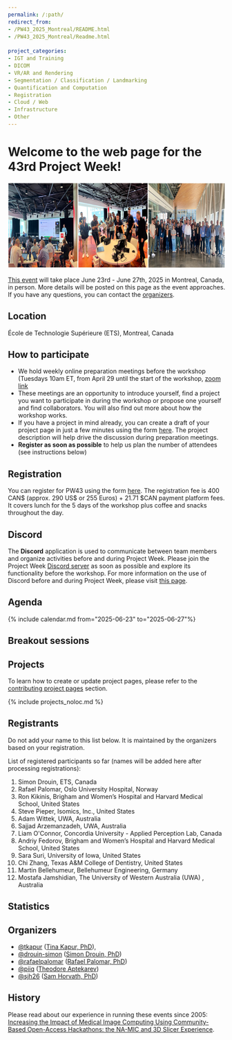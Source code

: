 ```yaml
---
permalink: /:path/
redirect_from:
- /PW43_2025_Montreal/README.html
- /PW43_2025_Montreal/Readme.html

project_categories:
- IGT and Training
- DICOM
- VR/AR and Rendering
- Segmentation / Classification / Landmarking
- Quantification and Computation
- Registration
- Cloud / Web
- Infrastructure
- Other
---
```


# Welcome to the web page for the 43rd Project Week!
<img src="images/pw39-event-photos.jpg" height="200">

[This event](https://projectweek.na-mic.org/PW43_2025_Montreal/README.html) will take place June 23rd - June 27th, 2025 in Montreal, Canada, in person. More details will be posted on this page as the event approaches. If you have any questions, you can contact the [organizers](#organizers).

## Location

École de Technologie Supérieure (ETS), Montreal, Canada

## How to participate

* We hold weekly online preparation meetings before the workshop (Tuesdays 10am ET, from April 29 until the start of the workshop, [zoom link](https://etsmtl.zoom.us/j/82098172682?pwd=OHXPL5SlaLt817CzeBu8C1Pu21PvqW.1) 
* These meetings are an opportunity to introduce yourself, find a project you want to participate in during the workshop or propose one yourself and find collaborators. You will also find out more about how the workshop works. 
* If you have a project in mind already, you can create a draft of your project page in just a few minutes using the form [here](https://github.com/NA-MIC/ProjectWeek/issues/new?assignees=sjh26&labels=project%2Cevent%3APW43_2025_Montreal&projects=&template=project.yml&title=Project%3A+). The project description will help drive the discussion during preparation meetings.
* **Register as soon as possible** to help us plan the number of attendees (see instructions below)

## Registration
You can register for PW43 using the form [here](https://thepointofsale.com/tickets/namic-project-week-43). The registration fee is 400 CAN$ (approx. 290 US$ or 255 Euros) + 21.71 $CAN payment platform fees. It covers lunch for the 5 days of the workshop plus coffee and snacks throughout the day. 

## Discord
The **Discord** application is used to communicate between team members and organize activities before and during Project Week. Please join the Project Week [Discord server](https://discord.gg/AkxzKvqMBp) as soon as possible and explore its functionality before the workshop. For more information on the use of Discord before and during Project Week, please visit [this page](../common/Discord.md).

##  Agenda

{% include calendar.md from="2025-06-23" to="2025-06-27"%}

## Breakout sessions


## Projects

To learn how to create or update project pages, please refer to the [contributing project pages](ContributingProjectPages.md) section.

{% include projects_noloc.md %}

## Registrants

Do not add your name to this list below. It is maintained by the organizers based on your registration.

List of registered participants so far (names will be added here after processing registrations):

<!-- Participants list is updated programmatically, please don't remove the comments -->
<!-- Participants list start -->
1. Simon Drouin, ETS, Canada
1. Rafael Palomar, Oslo University Hospital, Norway
1. Ron Kikinis, Brigham and Women’s Hospital and Harvard Medical School, United States
1. Steve Pieper, Isomics, Inc., United States
1. Adam Wittek, UWA, Australia
1. Sajjad Arzemanzadeh, UWA, Australia
1. Liam O'Connor, Concordia University - Applied Perception Lab, Canada
1. Andriy Fedorov, Brigham and Women’s Hospital and Harvard Medical School, United States
1. Sara Suri, University of Iowa, United States
1. Chi Zhang, Texas A&M College of Dentistry, United States
1. Martin Bellehumeur, Bellehumeur Engineering, Germany
1. Mostafa Jamshidian, The University of Western Australia (UWA) , Australia
<!-- Participants list end -->

## Statistics

<!-- <img alt="Participation statistics" src="statistics.svg" width="768"/> -->

## Organizers

* [@tkapur](https://github.com/tkapur) ([Tina Kapur, PhD](http://www.spl.harvard.edu/pages/People/tkapur)),
* [@drouin-simon](https://github.com/drouin-simon) ([Simon Drouin, PhD](https://drouin-simon.github.io/ETS-web//))
* [@rafaelpalomar](https://github.com/rafaelpalomar) ([Rafael Palomar, PhD](https://www.ntnu.edu/employees/rafaelp))
* [@piiq](https://github.com/piiq) ([Theodore Aptekarev](https://discourse.slicer.org/u/pll_llq))
* [@sjh26](https://github.com/sjh26) ([Sam Horvath, PhD](https://www.kitware.com/samantha-horvath/))

## History
Please read about our experience in running these events since 2005: [Increasing the Impact of Medical Image Computing Using
Community-Based Open-Access Hackathons: the NA-MIC and 3D Slicer Experience](http://perk.cs.queensu.ca/sites/perkd7.cs.queensu.ca/files/Kapur2016.pdf).
